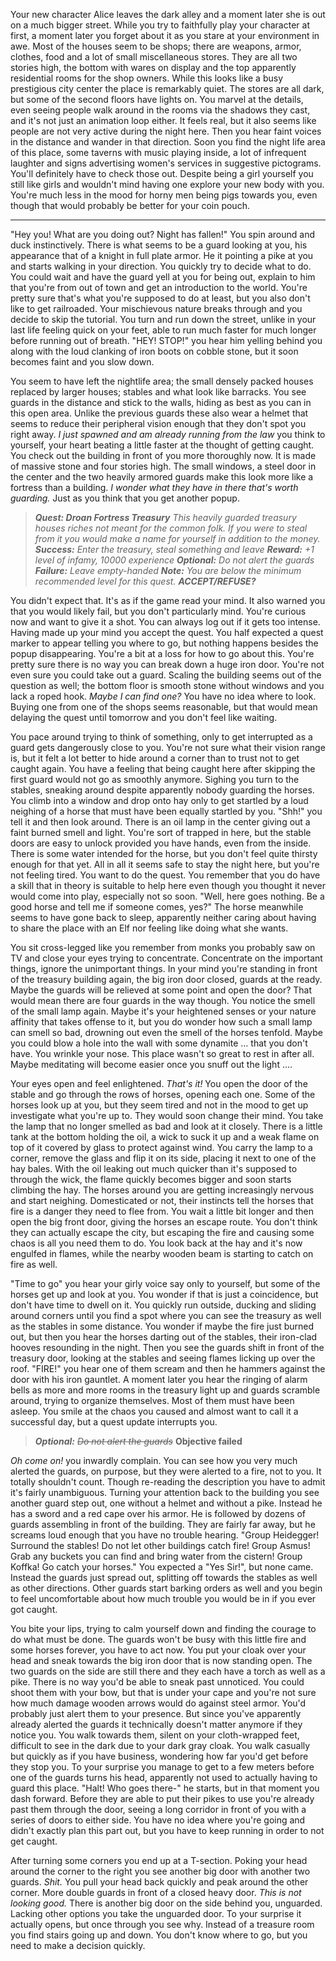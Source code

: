 Your new character Alice leaves the dark alley and a moment later she is out on a much bigger street. While you try to faithfully play your character at first, a moment later you forget about it as you stare at your environment in awe. Most of the houses seem to be shops; there are weapons, armor, clothes, food and a lot of small miscellaneous stores. They are all two stories high, the bottom with wares on display and the top apparently residential rooms for the shop owners. While this looks like a busy prestigious city center the place is remarkably quiet. The stores are all dark, but some of the second floors have lights on. You marvel at the details, even seeing people walk around in the rooms via the shadows they cast, and it's not just an animation loop either. It feels real, but it also seems like people are not very active during the night here. Then you hear faint voices in the distance and wander in that direction. Soon you find the night life area of this place, some taverns with music playing inside, a lot of infrequent laughter and signs advertising women's services in suggestive pictograms. You'll definitely have to check those out. Despite being a girl yourself you still like girls and wouldn't mind having one explore your new body with you. You're much less in the mood for horny men being pigs towards you, even though that would probably be better for your coin pouch.

---

"Hey you! What are you doing out? Night has fallen!" You spin around and duck instinctively. There is what seems to be a guard looking at you, his appearance that of a knight in full plate armor. He it pointing a pike at you and starts walking in your direction. You quickly try to decide what to do. You could wait and have the guard yell at you for being out, explain to him that you're from out of town and get an introduction to the world. You're pretty sure that's what you're supposed to do at least, but you also don't like to get railroaded. Your mischievous nature breaks through and you decide to skip the tutorial. You turn and run down the street, unlike in your last life feeling quick on your feet, able to run much faster for much longer before running out of breath. "HEY! STOP!" you hear him yelling behind you along with the loud clanking of iron boots on cobble stone, but it soon becomes faint and you slow down.

You seem to have left the nightlife area; the small densely packed houses replaced by larger houses; stables and what look like barracks. You see guards in the distance and stick to the walls, hiding as best as you can in this open area. Unlike the previous guards these also wear a helmet that seems to reduce their peripheral vision enough that they don't spot you right away. *I just spawned and am already running from the law* you think to yourself, your heart beating a little faster at the thought of getting caught. You check out the building in front of you more thoroughly now. It is made of massive stone and four stories high. The small windows, a steel door in the center and the two heavily armored guards make this look more like a fortress than a building. *I wonder what they have in there that's worth guarding.* Just as you think that you get another popup.

> ***Quest: Droan Fortress Treasury***
> *This heavily guarded treasury houses riches not meant for the common folk.*
> *If you were to steal from it you would make a name for yourself in addition to the money.*
> ***Success:*** *Enter the treasury, steal something and leave*
> ***Reward:*** *+1 level of infamy, 10000 experience*
> ***Optional:*** *Do not alert the guards*
> ***Failure:*** *Leave empty-handed*
> ***Note:*** *You are below the minimum recommended level for this quest.*
> ***ACCEPT/REFUSE?***

You didn't expect that. It's as if the game read your mind. It also warned you that you would likely fail, but you don't particularly mind. You're curious now and want to give it a shot. You can always log out if it gets too intense. Having made up your mind you accept the quest. You half expected a quest marker to appear telling you where to go, but nothing happens besides the popup disappearing. You're a bit at a loss for how to go about this. You're pretty sure there is no way you can break down a huge iron door. You're not even sure you could take out a guard. Scaling the building seems out of the question as well; the bottom floor is smooth stone without windows and you lack a roped hook. *Maybe I can find one?* You have no idea where to look. Buying one from one of the shops seems reasonable, but that would mean delaying the quest until tomorrow and you don't feel like waiting.

You pace around trying to think of something, only to get interrupted as a guard gets dangerously close to you. You're not sure what their vision range is, but it felt a lot better to hide around a corner than to trust not to get caught again. You have a feeling that being caught here after skipping the first guard would not go as smoothly anymore. Sighing you turn to the stables, sneaking around despite apparently nobody guarding the horses. You climb into a window and drop onto hay only to get startled by a loud neighing of a horse that must have been equally startled by you. "Shh!" you tell it and then look around. There is an oil lamp in the center giving out a faint burned smell and light. You're sort of trapped in here, but the stable doors are easy to unlock provided you have hands, even from the inside. There is some water intended for the horse, but you don't feel quite thirsty enough for that yet. All in all it seems safe to stay the night here, but you're not feeling tired. You want to do the quest. You remember that you do have a skill that in theory is suitable to help here even though you thought it never would come into play, especially not so soon. "Well, here goes nothing. Be a good horse and tell me if someone comes, yes?" The horse meanwhile seems to have gone back to sleep, apparently neither caring about having to share the place with an Elf nor feeling like doing what she wants.

You sit cross-legged like you remember from monks you probably saw on TV and close your eyes trying to concentrate. Concentrate on the important things, ignore the unimportant things. In your mind you're standing in front of the treasury building again, the big iron door closed, guards at the ready. Maybe the guards will be relieved at some point and open the door? That would mean there are four guards in the way though. You notice the smell of the small lamp again. Maybe it's your heightened senses or your nature affinity that takes offense to it, but you do wonder how such a small lamp can smell so bad, drowning out even the smell of the horses tenfold. Maybe you could blow a hole into the wall with some dynamite ... that you don't have. You wrinkle your nose. This place wasn't so great to rest in after all. Maybe meditating will become easier once you snuff out the light ....

Your eyes open and feel enlightened. *That's it!* You open the door of the stable and go through the rows of horses, opening each one. Some of the horses look up at you, but they seem tired and not in the mood to get up investigate what you're up to. They would soon change their mind. You take the lamp that no longer smelled as bad and look at it closely. There is a little tank at the bottom holding the oil, a wick to suck it up and a weak flame on top of it covered by glass to protect against wind. You carry the lamp to a corner, remove the glass and flip it on its side, placing it next to one of the hay bales. With the oil leaking out much quicker than it's supposed to through the wick, the flame quickly becomes bigger and soon starts climbing the hay. The horses around you are getting increasingly nervous and start neighing. Domesticated or not, their instincts tell the horses that fire is a danger they need to flee from. You wait a little bit longer and then open the big front door, giving the horses an escape route. You don't think they can actually escape the city, but escaping the fire and causing some chaos is all you need them to do. You look back at the hay and it's now engulfed in flames, while the nearby wooden beam is starting to catch on fire as well.

"Time to go" you hear your girly voice say only to yourself, but some of the horses get up and look at you. You wonder if that is just a coincidence, but don't have time to dwell on it. You quickly run outside, ducking and sliding around corners until you find a spot where you can see the treasury as well as the stables in some distance. You wonder if maybe the fire just burned out, but then you hear the horses darting out of the stables, their iron-clad hooves resounding in the night. Then you see the guards shift in front of the treasury door, looking at the stables and seeing flames licking up over the roof. "FIRE!" you hear one of them scream and then he hammers against the door with his iron gauntlet. A moment later you hear the ringing of alarm bells as more and more rooms in the treasury light up and guards scramble around, trying to organize themselves. Most of them must have been asleep. You smile at the chaos you caused and almost want to call it a successful day, but a quest update interrupts you.

> ***Optional:*** ~~*Do not alert the guards*~~ **Objective failed**

*Oh come on!* you inwardly complain. You can see how you very much alerted the guards, on purpose, but they were alerted to a fire, not to you. It totally shouldn't count. Though re-reading the description you have to admit it's fairly unambiguous. Turning your attention back to the building you see another guard step out, one without a helmet and without a pike. Instead he has a sword and a red cape over his armor. He is followed by dozens of guards assembling in front of the building. They are fairly far away, but he screams loud enough that you have no trouble hearing. "Group Heidegger! Surround the stables! Do not let other buildings catch fire! Group Asmus! Grab any buckets you can find and bring water from the cistern! Group Koffka! Go catch your horses." You expected a "Yes Sir!", but none came. Instead the guards just spread out, splitting off towards the stables as well as other directions. Other guards start barking orders as well and you begin to feel uncomfortable about how much trouble you would be in if you ever got caught.

You bite your lips, trying to calm yourself down and finding the courage to do what must be done. The guards won't be busy with this little fire and some horses forever, you have to act now. You put your cloak over your head and sneak towards the big iron door that is now standing open. The two guards on the side are still there and they each have a torch as well as a pike. There is no way you'd be able to sneak past unnoticed. You could shoot them with your bow, but that is under your cape and you're not sure how much damage wooden arrows would do against steel armor. You'd probably just alert them to your presence. But since you've apparently already alerted the guards it technically doesn't matter anymore if they notice you. You walk towards them, silent on your cloth-wrapped feet, difficult to see in the dark due to your dark gray cloak. You walk casually but quickly as if you have business, wondering how far you'd get before they stop you. To your surprise you manage to get to a few meters before one of the guards turns his head, apparently not used to actually having to guard this place. "Halt! Who goes there-" he starts, but in that moment you dash forward. Before they are able to put their pikes to use you're already past them through the door, seeing a long corridor in front of you with a series of doors to either side. You have no idea where you're going and didn't exactly plan this part out, but you have to keep running in order to not get caught.

After turning some corners you end up at a T-section. Poking your head around the corner to the right you see another big door with another two guards. *Shit.* You pull your head back quickly and peak around the other corner. More double guards in front of a closed heavy door. *This is not looking good.* There is another big door on the side behind you, unguarded. Lacking other options you take the unguarded door. To your surprise it actually opens, but once through you see why. Instead of a treasure room you find stairs going up and down. You don't know where to go, but you need to make a decision quickly.